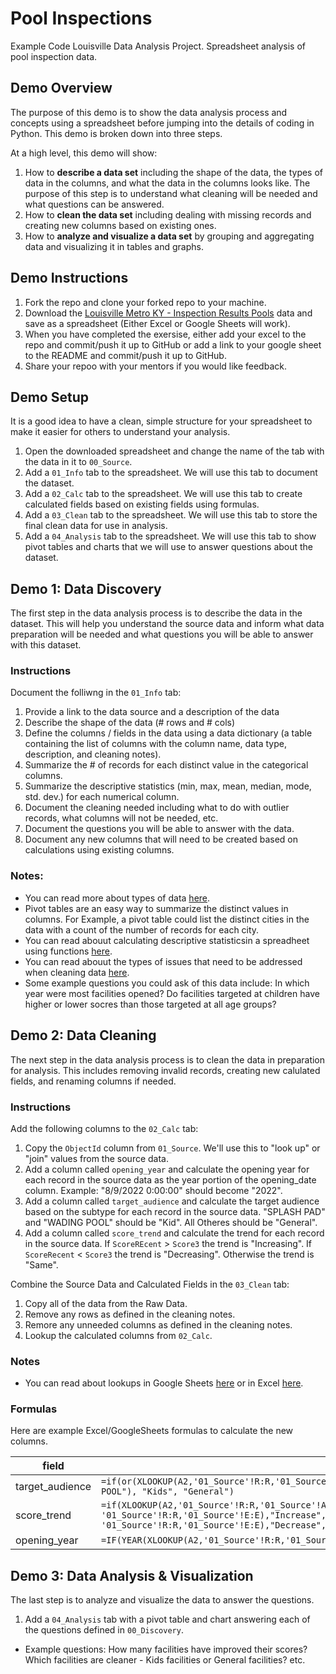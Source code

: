 # Pool Inspections
Example Code Louisville Data Analysis Project. Spreadsheet analysis of pool inspection data.

## Demo Overview

The purpose of this demo is to show the data analysis process and concepts using a spreadsheet before jumping into the details of coding in Python. This demo is broken down into three steps.

At a high level, this demo will show:
1. How to **describe a data set** including the shape of the data, the types of data in the columns, and what the data in the columns looks like. The purpose of this step is to understand what cleaning will be needed and what questions can be answered.
1. How to **clean the data set** including dealing with missing records and creating new columns based on existing ones.
1. How to **analyze and visualize a data set** by grouping and aggregating data and visualizing it in tables and graphs.  


## Demo Instructions

1. Fork the repo and clone your forked repo to your machine.
1. Download the [Louisville Metro KY - Inspection Results Pools](https://data.louisvilleky.gov/datasets/LOJIC::louisville-metro-ky-inspection-results-pools/about) 
data and save as a spreadsheet (Either Excel or Google Sheets will work).
1. When you have completed the exersise, either add your excel to the repo and commit/push it up to GitHub or add a link 
to your google sheet to the README and commit/push it up to GitHub.
1. Share your repoo with your mentors if you would like feedback.

## Demo Setup

It is a good idea to have a clean, simple structure for your spreadsheet to make it easier for others to understand your
analysis.

1. Open the downloaded spreadsheet and change the name of the tab with the data in it to `00_Source`.
1. Add a `01_Info` tab to the spreadsheet. We will use this tab to document the dataset.
1. Add a `02_Calc` tab to the spreadsheet. We will use this tab to create calculated fields based on existing fields 
using formulas.
5. Add a `03_Clean` tab to the spreadsheet. We will use this tab to store the final clean data for use in analysis.
1. Add a `04_Analysis` tab to the spreadsheet. We will use this tab to show pivot tables and charts that we will use to 
answer questions about the dataset.

## Demo 1: Data Discovery

The first step in the data analysis process is to describe the data in the dataset. This will help you understand the
source data and inform what data preparation will be needed and what questions you will be able to answer with this 
dataset.

### Instructions

Document the folliwng in the `01_Info` tab:

1. Provide a link to the data source and a description of the data
1. Describe the shape of the data (# rows and # cols)
1. Define the columns / fields in the data using a data dictionary (a table containing the list of columns with the 
column name, data type, description, and cleaning notes).
1. Summarize the # of records for each distinct value in the categorical columns.
1. Summarize the descriptive statistics (min, max, mean, median, mode, std. dev.) for each numerical column. 
1. Document the cleaning needed including what to do with outlier records, what columns will not be needed, etc.
1. Document the questions you will be able to answer with the data.
1. Document any new columns that will need to be created based on calculations using existing columns.


### Notes: 

- You can read more about types of data [here](https://www.pluralsight.com/guides/data-literacy-essentials:-representing-processing-and-preparing-data#module-typesofdata).
- Pivot tables are an easy way to summarize the distinct values in columns. For Example, a pivot table could list the distinct cities in the data with a count of the number of records for each city.
- You can read abouut calculating descriptive statisticsin a spreadheet using functions [here](https://www.statology.org/descriptive-statistics-google-sheets/). 
- You can read abouut the types of issues that need to be addressed when cleaning data [here](https://www.pluralsight.com/guides/data-literacy-essentials:-representing-processing-and-preparing-data#module-preparingdata).
- Some example questions you could ask of this data include: In which year were most facilities opened? Do facilities 
targeted at children have higher or lower socres than those targeted at all age groups?

        
## Demo 2: Data Cleaning

The next step in the data analysis process is to clean the data in preparation for analysis. This includes removing invalid records, creating new calulated fields, and renaming columns if needed.

### Instructions

Add the following columns to the `02_Calc` tab:

1. Copy the `ObjectId` column from `01_Source`. We'll use this to "look up" or "join" values from the source data. 
2. Add a column called `opening_year` and calculate the opening year for each record in the source data as the year portion of the opening_date column. Example: "8/9/2022 0:00:00" should become "2022".
3. Add a column called `target_audience` and calculate the target audience based on the subtype for each record in the source data. "SPLASH PAD" and "WADING POOL" should be "Kid". All Otheres should be "General".
4. Add a column called `score_trend` and calculate the trend for each record in the source data. If `ScoreREcent` > `Score3` the trend is "Increasing". If `ScoreRecent` < `Score3` the trend is "Decreasing". Otherwise the trend is "Same".

Combine the Source Data and Calculated Fields in the `03_Clean` tab:

1. Copy all of the data from the Raw Data. 
1. Remove any rows as defined in the cleaning notes.
1. Remore any unneeded columns as defined in the cleaning notes.
1. Lookup the calculated columns from `02_Calc`.

### Notes

- You can read about lookups in Google Sheets [here](https://spreadsheetpoint.com/how-to-use-lookup-in-google-sheets/)
or in Excel [here](https://support.microsoft.com/en-au/office/xlookup-function-b7fd680e-6d10-43e6-84f9-88eae8bf5929).

### Formulas

Here are example Excel/GoogleSheets formulas to calculate the new columns.

| field | formula |
| -----  | ----- |
| target_audience | `=if(or(XLOOKUP(A2,'01_Source'!R:R,'01_Source'!K:K) = "SPLASH PAD",XLOOKUP(A2,'01_Source'!R:R,'01_Source'!K:K) = "WADING POOL"), "Kids", "General")` |
| score_trend | `=if(XLOOKUP(A2,'01_Source'!R:R,'01_Source'!A:A) > XLOOKUP(A2, '01_Source'!R:R,'01_Source'!E:E),"Increase",if(XLOOKUP(A2,'01_Source'!R:R,'01_Source'!A:A) < XLOOKUP(A2, '01_Source'!R:R,'01_Source'!E:E),"Decrease","Same"))` |
| opening_year | `=IF(YEAR(XLOOKUP(A2,'01_Source'!R:R,'01_Source'!Q:Q))=1899,"Unknown",YEAR(XLOOKUP(A2,'01_Source'!R:R,'01_Source'!Q:Q)))` |



## Demo 3: Data Analysis & Visualization

The last step is to analyze and visualize the data to answer the questions.

1. Add a `04_Analysis` tab with a pivot table and chart answering each of the questions defined in `00_Discovery`.
- Example questions: How many facilities have improved their scores? Which facilities are cleaner - Kids facilities or General facilities? etc.
